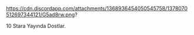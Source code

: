 https://cdn.discordapp.com/attachments/1368936454050545758/1378070512697344121/G5ad8rw.png?

10 Stara Yayında Dostlar.
